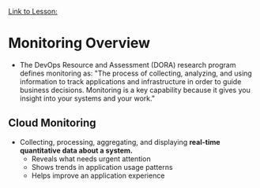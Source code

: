 [Link to Lesson:](https://www.cloudskillsboost.google/paths/15/course_templates/99/video/432487)

# Monitoring Overview
- The DevOps Resource and Assessment (DORA) research program defines monitoring as: "The process of collecting, analyzing, and using information to track applications and
infrastructure in order to guide business decisions. Monitoring is a key capability because it gives you insight into your systems and your work."

## Cloud Monitoring
- Collecting, processing, aggregating, and displaying **real-time quantitative data about a system.**
    - Reveals what needs urgent attention
    - Shows trends in application usage patterns
    - Helps improve an application experience

